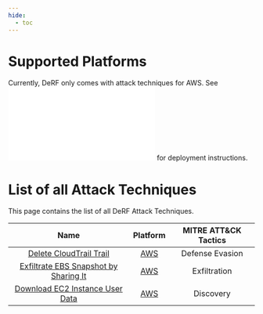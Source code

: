 ```yaml
---
hide:
  - toc
---
```


# Supported Platforms

Currently, DeRF only comes with attack techniques for AWS.  See ![Getting Started](../Deployment/derf-deployment.md) for deployment instructions.

# List of all Attack Techniques

This page contains the list of all DeRF Attack Techniques.

| Name   | Platform | MITRE ATT&CK Tactics |
| :----: | :------: | :------------------: |
| [Delete CloudTrail Trail](./AWS/aws.defense-evasion.cloudtrail-delete.md) | [AWS](./AWS/index.md) | Defense Evasion |
| [Exfiltrate EBS Snapshot by Sharing It](./AWS/aws.exfiltration.ec2-share-ebs-snapshot.md) | [AWS](./AWS/index.md) | Exfiltration |
| [Download EC2 Instance User Data](./AWS/aws.discovery.ec2-get-user-data.md) | [AWS](./AWS/index.md) | Discovery |

